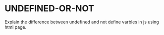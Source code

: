 # UNDEFINED-OR-NOT
Explain the difference between undefined  and not define varbles  in js using html page.
